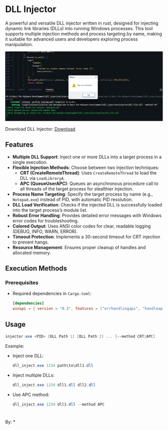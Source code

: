 # DLL Injector

A powerful and versatile DLL injector written in rust, designed for injecting dynamic link libraries (DLLs) into running Windows processes. This tool supports multiple injection methods and process targeting by name, making it suitable for advanced users and developers exploring process manipulation.

![PoC](./image1.png)

Download DLL Injector: [Download](https://github.com/Whitecat18/Rust-for-Malware-Development/tree/main/DLL_Injector)
## Features

- **Multiple DLL Support**: Inject one or more DLLs into a target process in a single execution.
- **Flexible Injection Methods**: Choose between two injection techniques:
  - **CRT (CreateRemoteThread)**: Uses `CreateRemoteThread` to load the DLL via `LoadLibraryA`.
  - **APC (QueueUserAPC)**: Queues an asynchronous procedure call to all threads of the target process for stealthier injection.
- **Process Name Targeting**: Specify the target process by name (e.g., `Notepad.exe`) instead of PID, with automatic PID resolution.
- **DLL Load Verification**: Checks if the injected DLL is successfully loaded into the target process’s module list.
- **Robust Error Handling**: Provides detailed error messages with Windows error codes for troubleshooting.
- **Colored Output**: Uses ANSI color codes for clear, readable logging (DEBUG, INFO, WARN, ERROR).
- **Timeout Protection**: Implements a 30-second timeout for CRT injection to prevent hangs.
- **Resource Management**: Ensures proper cleanup of handles and allocated memory.

## Execution Methods

### Prerequisites
- Required dependencies in `Cargo.toml`:
  ```toml
  [dependencies]
  winapi = { version = "0.3", features = ["errhandlingapi", "handleapi", "libloaderapi", "memoryapi", "processthreadsapi", "synchapi", "winnt", "winbase", "tlhelp32", "minwindef"] }
    ```
## Usage 

```powershell
injector.exe <PID> [DLL Path 1] [DLL Path 2] ... [--method CRT|APC]
```

Example: 

* Inject one DLL: 
    ```powershell
    dll_inject.exe 1234 path\to\dll1.dll
    ```

* Inject multiple DLLs: 
    ```powershell
    dll_inject.exe 1234 dll1.dll dll2.dll
    ```

* Use APC method: 
    ```powershell
    dll_inject.exe 1234 dll1.dll --method APC
    ```



#

By: 
* 